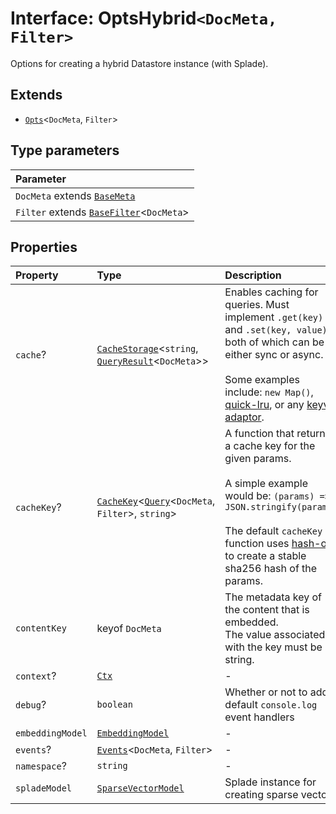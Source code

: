# Interface: OptsHybrid`<DocMeta, Filter>`

Options for creating a hybrid Datastore instance (with Splade).

## Extends

- [`Opts`](Opts.md)\<`DocMeta`, `Filter`\>

## Type parameters

| Parameter |
| :------ |
| `DocMeta` extends [`BaseMeta`](../type-aliases/BaseMeta.md) |
| `Filter` extends [`BaseFilter`](../type-aliases/BaseFilter.md)\<`DocMeta`\> |

## Properties

| Property | Type | Description | Inheritance | Source |
| :------ | :------ | :------ | :------ | :------ |
| `cache`? | [`CacheStorage`](../../../type-aliases/CacheStorage.md)\<`string`, [`QueryResult`](QueryResult.md)\<`DocMeta`\>\> | Enables caching for queries. Must implement `.get(key)` and `.set(key, value)`, both of which can be either sync or async.<br /><br />Some examples include: `new Map()`, [quick-lru](https://github.com/sindresorhus/quick-lru), or any [keyv adaptor](https://github.com/jaredwray/keyv). | [`Opts`](Opts.md).`cache` | [src/datastore/types.ts:95](https://github.com/dexaai/llm-tools/blob/98f7fd5/src/datastore/types.ts#L95) |
| `cacheKey`? | [`CacheKey`](../../../type-aliases/CacheKey.md)\<[`Query`](Query.md)\<`DocMeta`, `Filter`\>, `string`\> | A function that returns a cache key for the given params.<br /><br />A simple example would be: `(params) => JSON.stringify(params)`<br /><br />The default `cacheKey` function uses [hash-obj](https://github.com/sindresorhus/hash-obj) to create a stable sha256 hash of the params. | [`Opts`](Opts.md).`cacheKey` | [src/datastore/types.ts:89](https://github.com/dexaai/llm-tools/blob/98f7fd5/src/datastore/types.ts#L89) |
| `contentKey` | keyof `DocMeta` | The metadata key of the content that is embedded.<br />The value associated with the key must be a string. | [`Opts`](Opts.md).`contentKey` | [src/datastore/types.ts:79](https://github.com/dexaai/llm-tools/blob/98f7fd5/src/datastore/types.ts#L79) |
| `context`? | [`Ctx`](../type-aliases/Ctx.md) | - | [`Opts`](Opts.md).`context` | [src/datastore/types.ts:97](https://github.com/dexaai/llm-tools/blob/98f7fd5/src/datastore/types.ts#L97) |
| `debug`? | `boolean` | Whether or not to add default `console.log` event handlers | [`Opts`](Opts.md).`debug` | [src/datastore/types.ts:99](https://github.com/dexaai/llm-tools/blob/98f7fd5/src/datastore/types.ts#L99) |
| `embeddingModel` | [`EmbeddingModel`](../../../classes/EmbeddingModel.md) | - | [`Opts`](Opts.md).`embeddingModel` | [src/datastore/types.ts:81](https://github.com/dexaai/llm-tools/blob/98f7fd5/src/datastore/types.ts#L81) |
| `events`? | [`Events`](Events.md)\<`DocMeta`, `Filter`\> | - | [`Opts`](Opts.md).`events` | [src/datastore/types.ts:96](https://github.com/dexaai/llm-tools/blob/98f7fd5/src/datastore/types.ts#L96) |
| `namespace`? | `string` | - | [`Opts`](Opts.md).`namespace` | [src/datastore/types.ts:80](https://github.com/dexaai/llm-tools/blob/98f7fd5/src/datastore/types.ts#L80) |
| `spladeModel` | [`SparseVectorModel`](../../../classes/SparseVectorModel.md) | Splade instance for creating sparse vectors | - | [src/datastore/types.ts:110](https://github.com/dexaai/llm-tools/blob/98f7fd5/src/datastore/types.ts#L110) |
